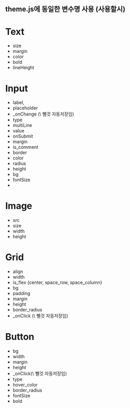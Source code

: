 ## theme.js에 동일한 변수명 사용 (사용할시)

# Text

- size
- margin
- color
- bold
- lineHeight

# Input

- label,
- placeholder
- \_onChange (\ 뺄것 자동저장임)
- type
- multiLine
- value
- onSubmit
- margin
- is_comment
- border
- color
- radius
- height
- bg
- fontSize
-

# Image

- src
- size
- width
- height

# Grid

- align
- width
- is_flex {center, space_row, space_column}
- bg
- padding
- margin
- height
- border_radius
- \_onClick (\ 뺄것 자동저장임)

# Button

- bg
- width
- margin
- height
- \_onClick(\ 뺄것 자동저장임)
- type
- hover_color
- border_radius
- fontSize
- bold
